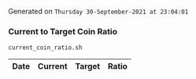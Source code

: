 Generated on `Thursday 30-September-2021 at 23:04:01`

### Current to Target Coin Ratio
`current_coin_ratio.sh`

Date|Current|Target|Ratio
---|---|---|---
